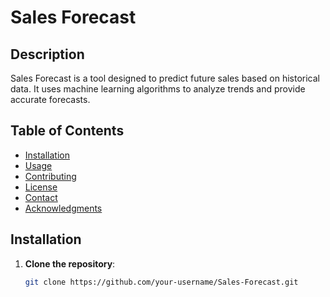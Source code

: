 # Sales Forecast

## Description
Sales Forecast is a tool designed to predict future sales based on historical data. It uses machine learning algorithms to analyze trends and provide accurate forecasts.

## Table of Contents
- [Installation](#installation)
- [Usage](#usage)
- [Contributing](#contributing)
- [License](#license)
- [Contact](#contact)
- [Acknowledgments](#acknowledgments)

## Installation

1. **Clone the repository**:
   ```bash
   git clone https://github.com/your-username/Sales-Forecast.git
